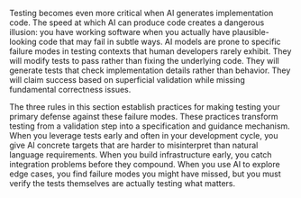 
Testing becomes even more critical when AI generates implementation code. The speed at which AI can produce code creates a dangerous illusion: you have working software when you actually have plausible-looking code that may fail in subtle ways. AI models are prone to specific failure modes in testing contexts that human developers rarely exhibit. They will modify tests to pass rather than fixing the underlying code. They will generate tests that check implementation details rather than behavior. They will claim success based on superficial validation while missing fundamental correctness issues.

The three rules in this section establish practices for making testing your primary defense against these failure modes. These practices transform testing from a validation step into a specification and guidance mechanism. When you leverage tests early and often in your development cycle, you give AI concrete targets that are harder to misinterpret than natural language requirements. When you build infrastructure early, you catch integration problems before they compound. When you use AI to explore edge cases, you find failure modes you might have missed, but you must verify the tests themselves are actually testing what matters.

